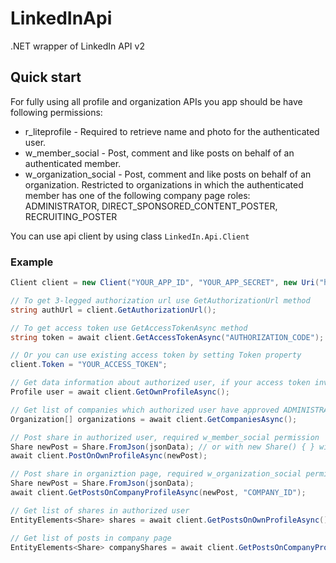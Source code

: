 # LinkedInApi
.NET wrapper of LinkedIn API v2

## Quick start
For fully using all profile and organization APIs you app should be have following permissions:
- r_liteprofile - Required to retrieve name and photo for the authenticated user.
- w_member_social - Post, comment and like posts on behalf of an authenticated member.
- w_organization_social - Post, comment and like posts on behalf of an organization. Restricted to organizations in which the authenticated member has one of the following company page roles: ADMINISTRATOR, DIRECT_SPONSORED_CONTENT_POSTER, RECRUITING_POSTER


You can use api client by using class `LinkedIn.Api.Client`

### Example
````csharp
Client client = new Client("YOUR_APP_ID", "YOUR_APP_SECRET", new Uri("https://your-app-redirect-url.com"));

// To get 3-legged authorization url use GetAuthorizationUrl method
string authUrl = client.GetAuthorizationUrl();

// To get access token use GetAccessTokenAsync method
string token = await client.GetAccessTokenAsync("AUTHORIZATION_CODE");

// Or you can use existing access token by setting Token property
client.Token = "YOUR_ACCESS_TOKEN";

// Get data information about authorized user, if your access token invalid you will get ApiException error
Profile user = await client.GetOwnProfileAsync();

// Get list of companies which authorized user have approved ADMINISTRATOR role on these companies, required r_organization permission
Organization[] organizations = await client.GetCompaniesAsync();

// Post share in authorized user, required w_member_social permission
Share newPost = Share.FromJson(jsonData); // or with new Share() { } with required properties, for full details see https://docs.microsoft.com/en-us/linkedin/marketing/integrations/community-management/shares/share-api?context=linkedin/compliance/context#post-shares
await client.PostOnOwnProfileAsync(newPost);

// Post share in organiztion page, required w_organization_social permission also user should be have one of the following company page roles: ADMINISTRATOR, DIRECT_SPONSORED_CONTENT_POSTER, RECRUITING_POSTER
Share newPost = Share.FromJson(jsonData);
await client.GetPostsOnCompanyProfileAsync(newPost, "COMPANY_ID");

// Get list of shares in authorized user
EntityElements<Share> shares = await client.GetPostsOnOwnProfileAsync();

// Get list of posts in company page
EntityElements<Share> companyShares = await client.GetPostsOnCompanyProfileAsync("COMPANY_ID");
````

